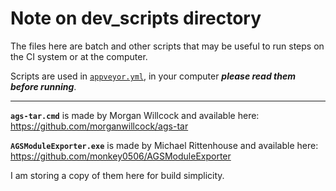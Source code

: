 # Note on dev_scripts directory

The files here are batch and other scripts that may be useful to run steps on the CI system or at the computer.

Scripts are used in [`appveyor.yml`](https://github.com/ericoporto/ImGi/blob/main/appveyor.yml), in your computer ***please read them before running***.

---

**`ags-tar.cmd`** is made by Morgan Willcock and available here: https://github.com/morganwillcock/ags-tar

**`AGSModuleExporter.exe`** is made by Michael Rittenhouse and available here: https://github.com/monkey0506/AGSModuleExporter

I am storing a copy of them here for build simplicity.
